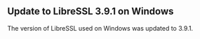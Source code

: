 ## Update to LibreSSL 3.9.1 on Windows

The version of LibreSSL used on Windows was updated to 3.9.1.
